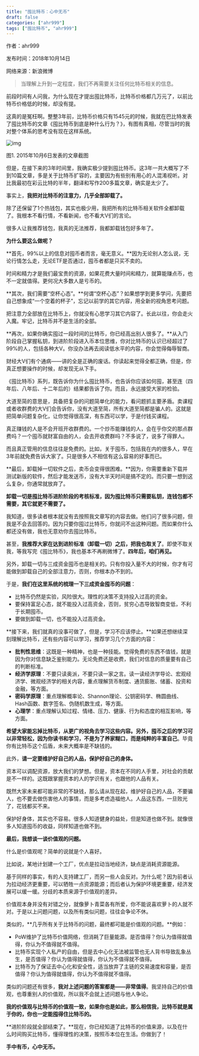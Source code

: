 ```yaml
---
title: "囤比特币：心中无币"
draft: false
categories: ["ahr999"]
tags: ["囤比特币", "ahr999"]
---
```


作者：ahr999

发布时间：2018年10月14日

网络来源：新浪微博

> 当理解上升到一定程度，我们不再需要关注任何比特币相关的信息。

前段时间有人问我，为什么现在才提出囤比特币，比特币价格都几万元了，以前比特币价格低的时候，却没有提。

这真的是冤枉啊。整整3年前，比特币价格只有1545元的时候，我就在巴比特发表了囤比特币的文章《囤比特币到底是种什么行为？》，有图有真相，尽管当时的我对整个体系的思考没有现在这样系统。

![img](https://suncle-public.oss-cn-shenzhen.aliyuncs.com/uPic/9c44a871-f14b-4fca-857b-0142d46d9c0e-1635946130824.jpeg)

图1. 2015年10月6日发表的文章截图

但是，在接下来的3年时间里，我确实极少提到囤比特币。这3年一共大概写了不到10篇文章，多是关于比特币扩容的，主要因为有些别有用心的人混淆视听。对比我最初在彩云比特的半年，翻译和写作200多篇文章，确实是太少了。

事实上，**我把对比特币的注意力，几乎全部卸载了。**

除了还保留了1个热钱包，其实也极少用，我把所有的比特币相关软件全都卸载了。我根本不看行情，不看新闻，也不看大V们的言论。

很多人让我推荐钱包，我真的无法推荐，我都卸载钱包好多年了。

**为什么要这么做呢？**

**首先，99%以上的信息对囤币者而言，毫无意义。**因为无论别人怎么说，无论行情怎么走，无论ETF是否通过，囤币者都是只买不卖的。

时间和精力才是我们最宝贵的资源，如果花费大量时间和精力，就算能赚点币，也不一定就值得。更何况大多数人是亏币的。

**其次，我们需要“空杯心态”。**何谓“空杯心态”？如果想学到更多学问，先要把自己想象成“一个空着的杯子”，忘记以前学的其它内容，用全新的视角思考问题。

把注意力全部放在比特币上，你就没有心思学习其它内容了。长此以往，你会走火入魔。牢记，比特币并不是生活的全部。

**再次，如果你确实囤过一段时间的比特币，你已经高出别人很多了。**从入门阶段自己掌握私钥，到进阶阶段进入币本位思维，你对比特币的认识已经超过了99%的人，包括各种大V。你没办法再去阅读低水平的内容，你会觉得侮辱智商。

财经大V们有个通病——讲的全是正确的废话。你读起来觉得全都正确，但是，你真正想要操作的时候，却发现无从下手。

《囤比特币》系列，既告诉你为什么囤比特币，也告诉你应该如何囤，甚至连（四年后、八年后、十二年后的）结果都告诉了你。而且，永远接受大家的检验。

大道至简的意思是，具备把复杂的问题简单化的能力，看问题抓主要矛盾。卖课程或者收群费的大V们会告诉你，没有大道至简，所有大道至简都是骗人的。这就是把简单问题复杂化，让你觉得很高深，有东西可以学，于是付钱买课程。

真正赚钱的人是不会开班开收群费的。一个炒币能赚钱的人，会在乎你交的那点群费吗？一个囤币就财富自由的人，会去开收费群吗？不多说了，说多了得罪人。

而且真正管用的信息往往是免费的。比如，关于囤币，包括我在内的很多人，早在3年前就免费告诉大家了。只是很多人不相信有这么容易的好事而已。

**最后，卸载掉一切软件之后，卖币会变得很困难。**因为，你需要重新下载并测试新版的软件，然后才能发送币，没有大半天时间是搞不定的。而只要一想到这么复杂，你通常就放弃了。

**卸载一切是囤比特币进阶阶段的考核标准，因为囤比特币只需要私钥，连钱包都不需要，其它就更不需要了。**

我知道，很多读者根本就没有去按照我文章写的内容去做。他们问了很多问题，但我是不会去回答的。因为只要你囤过比特币，你就问不出这种问题。而如果你什么都还没有做，我也无意劝你去囤比特币。

甚至，**我推荐大家在达到进阶标准（卸载一切）之后，把我也取关了**。即使不取关我，等我写完《囤比特币》，我也基本不再刷微博了。**四年后，咱们再见。**

另外，卸载一切与三成资金囤币也是相关的。只有你投入量不大的时候，你才有可能做到卸载自己的全部注意力，否则，你根本办不到的。

于是，**我们在这里系统的梳理一下三成资金囤币的问题**：

- 比特币仍然是实验，风险很大。理性的决策不支持投入过高的资金。
- 要保持富足心态，就不能投入过高资金，否则，贫穷心态导致智商变低，不利于长期囤币。
- 要做到卸载一切，也不能投入过高资金。

**接下来，我们就真的没事可做了，但是，学习不应该停止。**如果还想继续深刻理解比特币，还有些内容可以学习，推荐学习几个方面的内容：

- **批判性思维**：这既是一种精神，也是一种技能。觉得免费的东西不值钱，就是因为你对信息缺乏鉴别能力。无论免费还是收费，我们对信息的质量要有自己的判断标准。
- **经济学原理**：不要只读奥派，不要只读一家之言。读一读经济学导论、宏观经济学、微观经济学的相关内容，重点理解货币制度、通货膨胀、储蓄、投资和金融，等方面。
- **密码学原理**：重点理解概率论、Shannon理论、公钥密码学、椭圆曲线、Hash函数、数字签名、伪随机数生成，等方面。
- **心理学**：重点理解认知过程、情绪、压力、健康、行为和态度的相互影响，等方面。

**希望大家能忘掉比特币，从更广的视角去学习这些内容。另外，囤币之后的学习可以非常轻松，因为你读书和学习，不是为了养家糊口，而是纯粹的丰富自己**。毕竟你有比特币这个后盾，未来大概率是不缺钱的。

此外，**请一定要维护好自己的人品，保护好自己的身体。**

资本可以调配资源，放大我们的梦想。但是，资本在不同的人手里，对社会的贡献是不一样的。这既跟掌握资本的人的学识有关，也跟他的人品有关。

既然大家未来都可能非常的不缺钱，那么请从现在起，维护好自己的人品，不要骗人，也不要去做伤害他人的事情，而是多考虑造福他人。人品这东西，一旦败光了，花钱都买不来。

保护好身体，其实也不容易。很多人知道健身的益处，但是知道也做不到。就像很多人知道囤币的收益，同样知道也做不到。

**最后，我想谈一谈价值观的问题。**

什么是价值观呢？简单的说就是个人喜好。

比如说，某地计划建一个工厂，优点是拉动当地经济，缺点是消耗资源能源。

基于同样的事实，有的人支持建工厂，而另一些人会反对。为什么呢？因为前者认为拉动经济更重要，可以牺牲一点资源能源；而后者认为保护环境更重要，经济发展可以缓一缓。分歧的本质来源于价值观的差异。

价值观本身并没有对错之分，就像萝卜青菜各有所爱，你不能说喜欢萝卜的人就不对。于是以上问题问题，以及所有类似问题，往往会争论不休。

类似的，**几乎所有关于比特币的问题，最终都可能是价值观的问题。**例如：

- PoW维护了比特币价值网络，但消耗了巨量能源。是否值得？你认为值得就值得，你认为不值得就不值得。
- 比特币实现个人私产的自由，但是去中心化无法被监管也无人背书导致乱象丛生，是否值得？你认为值得就值得，你认为不值得就不值得。
- 比特币为了保证去中心化和安全性，适当放弃了主链的交易速度和容量，是否值得？你认为值得就值得，你认为不值得就不值得。

类似的问题还有很多，**我对上述问题的答案都是——非常值得**。我坚持自己的价值观，也尊重别人的价值观，所以我不会就上述问题与他人争论。

**我的价值观与比特币的价值观一致，如果你也是如此，那么相信我，比特币就是属于你的，你也一定能囤得住比特币的。**

**进阶阶段就全部结束了。**现在，你已经知道了比特币的价值来源，以及在什么时间购买比特币，懂得理性的决策，按照币本位在生活。你做到了！

**手中有币，心中无币。**
